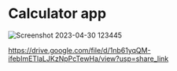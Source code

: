# Calculator app
![Screenshot 2023-04-30 123445](https://user-images.githubusercontent.com/113979215/235340386-7d3020d4-f4c9-4845-a66d-1c013bad5c53.png)

https://drive.google.com/file/d/1nb61yqQM-ifebImETlaLJKzNpPcTewHa/view?usp=share_link
